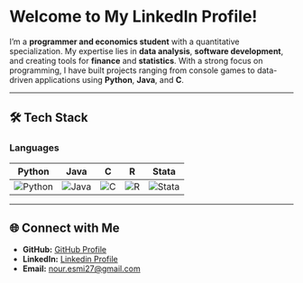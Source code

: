 # Welcome to My LinkedIn Profile!

I’m a **programmer and economics student** with a quantitative specialization. My expertise lies in **data analysis**, **software development**, and creating tools for **finance** and **statistics**. With a strong focus on programming, I have built projects ranging from console games to data-driven applications using **Python**, **Java**, and **C**.

---

## 🛠️ Tech Stack  

### **Languages**  
| Python   | Java      | C         | R         | Stata     |
|----------|-----------|-----------|-----------|-----------|
| ![Python](https://img.shields.io/badge/-Python-3776AB?logo=python&logoColor=white) | ![Java](https://img.shields.io/badge/-Java-007396?logo=java&logoColor=white) | ![C](https://img.shields.io/badge/-C-A8B9CC?logo=c&logoColor=white) | ![R](https://img.shields.io/badge/-R-276DC3?logo=r&logoColor=white) | ![Stata](https://img.shields.io/badge/-Stata-1F5081?logo=stata&logoColor=white) |
---

## 🌐 Connect with Me
- **GitHub:** [GitHub Profile](https://github.com/sunflower2732)
- **LinkedIn:** [Linkedin Profile](https://www.linkedin.com/in/nour-esbri-minambres)
- **Email:** [nour.esmi27@gmail.com](mailto:nour.esmi27@gmail.com)


